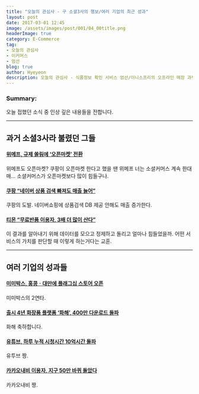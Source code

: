 ```yaml
---
title: "오늘의 관심사 - 구 소셜3사의 행보/여러 기업의 최근 성과"
layout: post
date: 2017-03-01 12:45
image: /assets/images/post/001/04_00title.png
headerImage: true
category: E-Commerce
tag:
- 오늘의 관심사
- 이커머스
- 엄선
blog: true
author: Hyeyeon
description: 오늘의 관심사 - 식품정보 확인 서비스 엄선/이니스프리의 오프라인 매장 과부하
---
```


### Summary:

오늘 접했던 소식 중 인상 깊은 내용들을 전합니다.

---

## 과거 소셜3사라 불렸던 그들

#### [위메프, 규제 쏠림에 ‘오픈마켓’ 전환](http://www.zdnet.co.kr/news/news_view.asp?artice_id=20170227090822)

위메프도 오픈마켓? 쿠팡이 오픈마켓 한다고 했을 땐 위메프 너는 소셜커머스 계속 한대매... 소셜커머스가 오픈마켓보다 많이 힘들구나.

#### [쿠팡 “네이버 상품 검색 빠져도 매출 늘어”](http://www.zdnet.co.kr/news/news_view.asp?artice_id=20170227102251)

쿠팡의 도발. 네이버쇼핑에 상품검색 DB 제공 안해도 매출 증가한다.

#### [티몬 “무료반품 이용자, 3배 더 많이 산다”](http://www.zdnet.co.kr/news/news_view.asp?artice_id=20170227182618)

이 결과를 알아내기 위해 데이터를 모으고 정제하고 돌리고 얼마나 힘들었을까. 어떤 서비스의 가치를 판단할 때 이렇게 하는거다는 교훈.


---

## 여러 기업의 성과들

#### [미미박스, 홍콩ㆍ대만에 플래그십 스토어 오픈](http://www.etoday.co.kr/news/section/newsview.php?idxno=1461535)

미미박스의 2연타.

#### [출시 4년 화장품 플랫폼 ‘화해’, 400만 다운로드 돌파](http://platum.kr/archives/76770)

화해 축하합니다.

#### [유튜브, 하루 누적 시청시간 10억시간 돌파](http://www.bloter.net/archives/272826)

유투브 짱.

#### [카카오내비 이용자, 지구 50만 바퀴 돌았다](http://www.venturesquare.net/744035)

카카오내비 짱.
